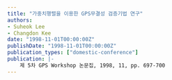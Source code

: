 ```yaml
---
title: "가중치행렬을 이용한 GPS무결성 검증기법 연구"
authors:
- Suheok Lee
- Changdon Kee
date: "1998-11-01T00:00:00Z"
publishDate: "1998-11-01T00:00:00Z"
publication_types: ["domestic-conference"]
publication: |-
    제 5차 GPS Workshop 논문집, 1998, 11, pp. 697-700
---
```

